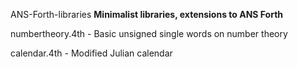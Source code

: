 ANS-Forth-libraries
**Minimalist libraries, extensions to ANS Forth**

numbertheory.4th - Basic unsigned single words on number theory 

calendar.4th - Modified Julian calendar

